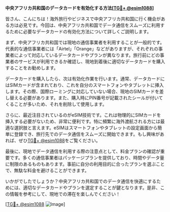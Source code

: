 **中央アフリカ共和国のデータカードを有効化する方法[[TG💪+ @esim1088](https://t.me/s/esim1088)]**

皆さん、こんにちは！海外旅行やビジネスで中央アフリカ共和国に行く機会がある方は必見です。今回は、中央アフリカ共和国でデータ通信をスムーズに利用するために必要なデータカードの有効化方法について詳しくご説明します。

まず、中央アフリカ共和国では現地の通信事業者を利用することが一般的です。代表的な通信事業者には「Airtel」「Orange」などがありますが、それぞれの事業者によって対応しているデータカードやプランが異なります。旅行前にどの事業者のサービスが利用できるか確認し、現地到着後に適切なデータカードを購入することをお勧めします。

データカードを購入したら、次は有効化作業を行います。通常、データカードにはSIMカードが含まれており、これを自分のスマートフォンやタブレットに挿入します。その際、国際ローミングに対応していない場合、現地のSIMカードを差し替える必要があります。また、購入時にPIN番号が記載されたシールが付いてくることが多いため、それを削除して使用します。

さらに、最近注目されているのがeSIM技術です。これは物理的にSIMカードを挿入する必要がないため、非常に便利です。特に頻繁に海外渡航される方には最適な選択肢と言えます。eSIMはスマートフォンやタブレットの設定画面から簡単に登録でき、旅行先でのデータ通信をスムーズに開始できます。もし興味があれば、ぜひ[TG💪+ @esim1088](https://t.me/s/esim1088)をご覧ください。

最後に、現地でデータ通信を利用する際の注意点として、料金プランの確認が重要です。多くの通信事業者はパッケージプランを提供しており、時間やデータ量に制限のあるものもあります。事前に自分の利用目的に合ったプランを選ぶことで、無駄な料金を避けることができます。

いかがでしたでしょうか？中央アフリカ共和国でのデータ通信を快適にするためには、適切なデータカードやプランを選定することが鍵となります。是非、この情報を参考にして、現地での滞在を楽しんでください！

[[TG💪+ @esim1088](https://t.me/s/esim1088) ![Image](https://i.postimg.cc/Y0z9fWf4/image.png)]